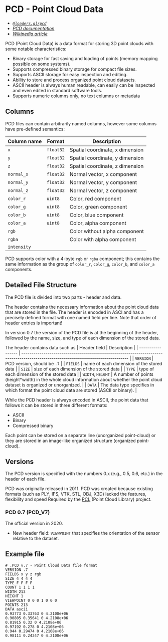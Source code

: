 # PCD - Point Cloud Data

- *[`@loaders.gl/pcd`](/docs/modules/pcd)*
- *[PCD documentation](https://pcl.readthedocs.io/projects/tutorials/en/latest/pcd_file_format.html)*
- *[Wikipedia article](https://en.wikipedia.org/wiki/Point_Cloud_Library)*

PCD (Point Cloud Data) is a data format for storing 3D point clouds with some notable characteristics:

- Binary storage for fast saving and loading of points (memory mapping possible on some systems).
- Supports compressed binary storage for compact file sizes.
- Supports ASCII storage for easy inspection and editing. 
- Ability to store and process organized point cloud datasets. 
- ASCII header is always human readable, can easily can be inspected and even edited in standard software tools.
- Supports numeric columns only, no text columns or metadata


## Columns

PCD files can contain arbitrarily named columns, however some columns have pre-defined semantics:

| Column name | Format    | Description                     |
| ----------- | --------- | ------------------------------- |
| `x`         | `float32` | Spatial coordinate, x dimension |
| `y`         | `float32` | Spatial coordinate, y dimension |
| `z`         | `float32` | Spatial coordinate, z dimension |
| `normal_x`  | `float32` | Normal vector, x component      |
| `normal_y`  | `float32` | Normal vector, y component      |
| `normal_z`  | `float32` | Normal vector, z component      |
| `color_r`   | `uint8`   | Color, red component            |
| `color_g`   | `uint8`   | Color, green component          |
| `color_b`   | `uint8`   | Color, blue component           |
| `color_a`   | `uint8`   | Color, alpha component          |
| `rgb`       |           | Color without alpha component   |
| `rgba`      |           | Color with alpha component      |
| `intensity` |           |                                 |


PCD supports color with a 4-byte `rgb` or `rgba` component; this contains the same information as the group of `color_r`, `color_g`, `color_b`, and `color_a` components.

##  Detailed File Structure

The PCD file is divided into two parts - header and data. 

The header contains the necessary information about the point cloud data that are stored in the file. The header is encoded in ASCI and has a precisely defined format with one named field per line. Note that order of header entries is important!
 
In version 0.7 the version of the PCD file is at the beginning of the header, followed by the name, size, and type of each dimension of the stored data. 

The header contains data such as
| Header field      | Description                                                                                                                         |
| ----------------- | ----------------------------------------------------------------------------------------------------------------------------------- |
| `VERSION`         | PCD version, should be `.7`                                                                                                         |
| `FIELDS`          | name of each dimension of the stored data                                                                                           |
| `SIZE`            | size of each dimension of the stored data                                                                                           |
| `TYPE`            | type of each dimension of the stored data                                                                                           |
| `WIDTH`, `HEiGHT` | A number of points (height*width) in the whole cloud information about whether the point cloud dataset is organized or unorganized. |
| `DATA`            | The data type specifies in which format the point cloud data are stored (ASCII or binary).                                          |

While the PCD header is always encoded in ASCII, the point data that follows it can be stored in three different formats: 
- ASCII
- Binary
- Compressed binary

Each point can be stored on a separate line (unorganized point-cloud) or they are stored in an image-like organized structure (organized point-cloud).

## Versions

The PCD version is specified with the numbers 0.x (e.g., 0.5, 0.6, etc.) in the header of each file. 

PCD was originally released in 2011. PCD was created because existing formats (such as PLY, IFS, VTK, STL, OBJ, X3D) lacked the features, flexibility and speed Required by the [PCL](https://pointclouds.org/documentation/) (Point Cloud Library) project. 

### PCD 0.7 (PCD_V7)

The official version in 2020.  
  
- New header field: `VIEWPOINT` that specifies the orientation of the sensor relative to the dataset.

## Example file

```
# .PCD v.7 - Point Cloud Data file format
VERSION .7
FIELDS x y z rgb
SIZE 4 4 4 4
TYPE F F F F
COUNT 1 1 1 1
WIDTH 213
HEIGHT 1
VIEWPOINT 0 0 0 1 0 0 0
POINTS 213
DATA ascii
0.93773 0.33763 0 4.2108e+06
0.90805 0.35641 0 4.2108e+06
0.81915 0.32 0 4.2108e+06
0.97192 0.278 0 4.2108e+06
0.944 0.29474 0 4.2108e+06
0.98111 0.24247 0 4.2108e+06
```
